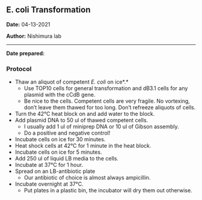 ## ﻿E. coli Transformation

**Date:** 04-13-2021

**Author:** Nishimura lab

--- 

**Date prepared:**

### Protocol 

- Thaw an aliquot of competent *E. coli* on ice*.* 
  - Use TOP10 cells for general transformation and dB3.1 cells for any plasmid with the cCdB gene. 
  - Be nice to the cells. Competent cells are very fragile. No vortexing, don’t leave them thawed for too long. Don’t refreeze aliquots of cells.
- Turn the 42°C heat block on and add water to the block.
- Add plasmid DNA to 50 ul of thawed competent cells. 
  - I usually add 1 ul of miniprep DNA or 10 ul of Gibson assembly.
  - Do a positive and negative control!
- Incubate cells on ice for 30 minutes.
- Heat shock cells at 42°C for 1 minute in the heat block.
- Incubate cells on ice for 5 minutes.
- Add 250 ul of liquid LB media to the cells.
- Incubate at 37°C for 1 hour.
- Spread on an LB-antibiotic plate
  - Our antibiotic of choice is almost always ampicillin.
- Incubate overnight at 	37°C.
  - Put plates in a plastic bin, the incubator will dry them out otherwise.
